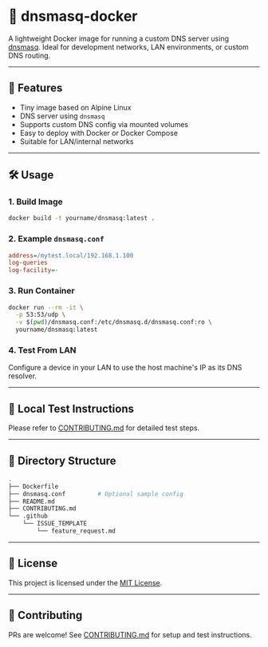 # 🧭 dnsmasq-docker

A lightweight Docker image for running a custom DNS server using [dnsmasq](https://thekelleys.org.uk/dnsmasq/doc.html).
Ideal for development networks, LAN environments, or custom DNS routing.

---

## 🚀 Features

- Tiny image based on Alpine Linux
- DNS server using `dnsmasq`
- Supports custom DNS config via mounted volumes
- Easy to deploy with Docker or Docker Compose
- Suitable for LAN/internal networks

---

## 🛠️ Usage

### 1. Build Image

```bash
docker build -t yourname/dnsmasq:latest .
```

### 2. Example `dnsmasq.conf`

```ini
address=/mytest.local/192.168.1.100
log-queries
log-facility=-
```

### 3. Run Container

```bash
docker run --rm -it \
  -p 53:53/udp \
  -v $(pwd)/dnsmasq.conf:/etc/dnsmasq.d/dnsmasq.conf:ro \
  yourname/dnsmasq:latest
```

### 4. Test From LAN

Configure a device in your LAN to use the host machine's IP as its DNS resolver.

---

## 🧪 Local Test Instructions

Please refer to [CONTRIBUTING.md](./CONTRIBUTING.md) for detailed test steps.

---

## 📁 Directory Structure

```bash
.
├── Dockerfile
├── dnsmasq.conf         # Optional sample config
├── README.md
├── CONTRIBUTING.md
└── .github
    └── ISSUE_TEMPLATE
        └── feature_request.md
```

---

## 📄 License

This project is licensed under the [MIT License](./LICENSE).

---

## 🤝 Contributing

PRs are welcome! See [CONTRIBUTING.md](./CONTRIBUTING.md) for setup and test instructions.
